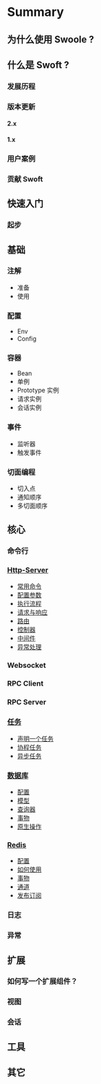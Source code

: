 # Summary

## 为什么使用 Swoole ?

## 什么是 Swoft ?
### 发展历程
### 版本更新
#### 2.x
#### 1.x
### 用户案例
### 贡献 Swoft

## 快速入门

### 起步

## 基础

### 注解

  * 准备
  * 使用
  
### 配置

  * Env
  * Config
  
### 容器

  * Bean
  * 单例
  * Prototype 实例
  * 请求实例
  * 会话实例
  
### 事件

  * 监听器
  * 触发事件
  
### 切面编程

  * 切入点
  * 通知顺序
  * 多切面顺序
  
## 核心
### 命令行
### [Http-Server](http-server/index.md)

   * [常用命令](http-server/command.md)
   * [配置参数](http-server/setting.md)
   * [执行流程](http-server/process.md)
   * [请求与响应](http-server/request-response.md)
   * [路由](http-server/route.md)
   * [控制器](http-server/controller.md)
   * [中间件](http-server/middleware.md)
   * [异常处理](http-server/exception.md)
  
### Websocket
### RPC Client
### RPC Server
### [任务](task/index.md)

  * [声明一个任务](task/statement.md)
  * [协程任务](task/coroutine.md)
  * [异步任务](task/async.md)

### [数据库](db/index.md)

  * [配置](db/setting.md)
  * [模型](db/model.md)
  * [查询器](db/builder.md)
  * [事物](db/transaction.md)
  * [原生操作](db/origin.md)
  
### [Redis](redis/index.md)

  * [配置](redis/setting.md)
  * [如何使用](redis/usage.md)
  * [事物](redis/transaction.md)
  * [通道](redis/pipeline.md)
  * [发布订阅](redis/pub-sub.md)
    
### 日志
### 异常


## 扩展

### 如何写一个扩展组件？
### 视图
### 会话

## 工具

## 其它
